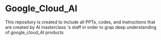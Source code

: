 # Google_Cloud_AI
This repository is created to include all PPTs, codes, and instructions that are created by AI masterclass 's staff in order to grap deep understanding of google_cloud_AI products

